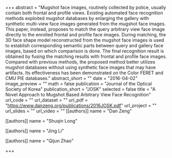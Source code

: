 +++
abstract = "Mugshot face images, routinely collected by police, usually contain both frontal and profile views. Existing automated face recognition methods exploited mugshot databases by enlarging the gallery with synthetic multi-view face images generated from the mugshot face images. This paper, instead, proposes to match the query arbitrary view face image directly to the enrolled frontal and profile face images. During matching, the 3D face shape model reconstructed from the mugshot face images is used to establish corresponding semantic parts between query and gallery face images, based on which comparison is done. The final recognition result is obtained by fusing the matching results with frontal and profile face images. Compared with previous methods, the proposed method better utilizes mugshot databases without using synthetic face images that may have artifacts. Its effectiveness has been demonstrated on the Color FERET and CMU PIE databases."
abstract_short = ""
date = "2016-04-02"
image_preview = ""
math = false
publication = "Journal of the Optical Society of Korea"
publication_short = "JOSK"
selected = false
title = "A Novel Approach to Mugshot Based Arbitrary View Face Recognition"
url_code = ""
url_dataset = ""
url_pdf = "https://www.danzeng.org/publications/2016JOSK.pdf"
url_project = ""
url_slides = ""
url_video = ""
[[authors]]
	name = "Dan Zeng"

[[authors]]
    name = "Shuqin Long"

[[authors]]
	name = "Jing Li"

[[authors]]
    name = "Qijun Zhao"

+++